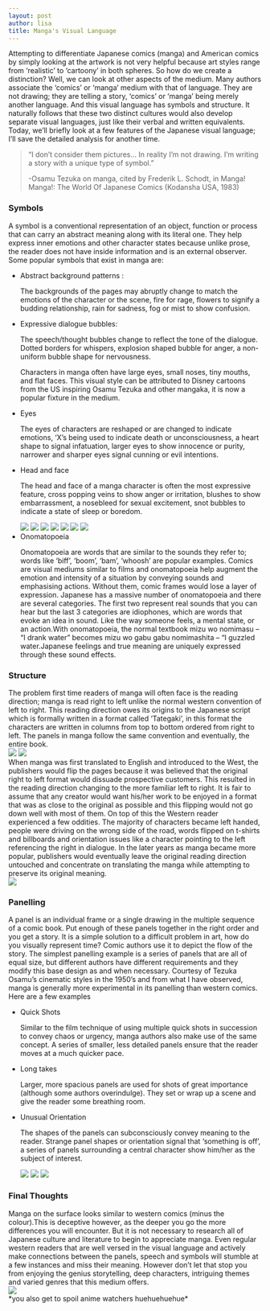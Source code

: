 ```yaml
---
layout: post
author: lisa
title: Manga's Visual Language
---
```

Attempting to differentiate Japanese comics (manga) and American comics by simply looking at the artwork is not very helpful because art styles range from ‘realistic’ to ‘cartoony’ in both spheres. So how do we create a distinction? Well, we can look at other aspects of the medium. Many authors associate the ‘comics’ or ‘manga’ medium with that of language. They are not drawing; they are telling a story, ‘comics’ or ‘manga’ being merely another language. And this visual language has symbols and structure. It naturally follows that these two distinct cultures would also develop separate visual languages, just like their verbal and written equivalents. Today, we’ll briefly look at a few features of the Japanese visual language; I’ll save the detailed analysis for another time.

<blockquote> 
    <p>“I don’t consider them pictures… In reality I’m not drawing. I’m writing a story with a unique type of symbol.”</p>
    <p>-Osamu Tezuka  on manga, cited by Frederik L. Schodt, in Manga! Manga!: The World Of Japanese Comics (Kodansha USA, 1983)</p>
</blockquote>
<h3>Symbols</h3>
A symbol is a conventional representation of an object, function or process that can carry an abstract meaning along with its literal one. They help express inner emotions and other character states because unlike prose, the reader does not have inside information and is an external observer. Some popular symbols that exist in manga are: 

<ul>
    <li>Abstract background patterns :</li>
    <p>The backgrounds of the pages may abruptly change to match the emotions of the character or the scene, fire for rage, flowers to signify a budding relationship, rain for sadness, fog or mist to show confusion.</p>
    <li> Expressive dialogue bubbles:</li>
    <p>The speech/thought bubbles change to reflect the tone of the dialogue. Dotted borders for whispers, explosion shaped bubble for anger, a non-uniform bubble shape for nervousness.</p>
    <p>Characters in manga often have large eyes, small noses, tiny mouths, and flat faces. This visual style can be attributed to Disney cartoons from the US inspiring Osamu Tezuka and other mangaka, it is now a popular fixture in the medium.</p>
    <li>Eyes</li>
    <p>The eyes of characters are reshaped or are changed to indicate emotions, ‘X’s being used to indicate death or unconsciousness, a heart shape to signal infatuation, larger eyes to show innocence or purity, narrower and sharper eyes signal cunning or evil intentions.<p>
    <li>Head and face</li>
    <p>The head and face of a manga character is often the most expressive feature, cross popping veins to show anger or irritation, blushes to show embarrassment, a nosebleed for sexual excitement, snot bubbles to indicate a state of sleep or boredom.</p>
    <div class='gallery'>
        <img class='image' src='../../../assets/images/manga101/flowers.jpg'/> 
        <img class='image' src='../../../assets/images/manga101/rain.jpg'/> 
        <img class='image' src='../../../assets/images/manga101/excitement.jpg'/> 
        <img class='image' src='../../../assets/images/manga101/nervous.jpg'/>
        <img class='image' src='../../../assets/images/manga101/innocence.jpg'/> 
        <img class='image' src='../../../assets/images/manga101/evil.png'/>  
        <img class='image' src='../../../assets/images/manga101/nosebleed.jpg'/> 
    </div>
    <li>Onomatopoeia</li>
    <p>Onomatopoeia are words that are similar to the sounds they refer to; words like ‘biff’, ‘boom’, ‘bam’,  ‘whoosh’ are popular examples. Comics are visual mediums similar to films and onomatopoeia help augment the emotion and intensity of a situation by conveying sounds and emphasising actions. Without them, comic frames would lose a layer of expression. 
    Japanese has a massive number of onomatopoeia and there are several categories. The first two represent real sounds that you can hear but the last 3 categories are idiophones, which are words that evoke an idea in sound. Like the way someone feels, a mental state, or an action.With onomatopoeia, the normal textbook mizu wo nomimasu – “I drank water” becomes mizu wo gabu gabu nomimashita – “I guzzled water.Japanese feelings and true meaning are uniquely expressed through these sound effects.</p>
</ul>



<h3>Structure</h3>
The problem first time readers of manga will often face is the reading direction; manga is read right to left unlike the normal western convention of left to right. This reading direction owes its origins to the Japanese script which is formally written in a format called ‘Tategaki’, in this format the characters are written in columns from top to bottom ordered from right to left. The panels in manga follow the same convention and eventually, the entire book.
<div class='gallery'>
    <img class='image' src='../../../assets/images/manga101/topdown.jpg'/>
    <img class='image' src='../../../assets/images/manga101/tategaki.jpeg'/> 
</div>
When manga was first translated to English and introduced to the West, the publishers would flip the pages because it was believed that the original right to left format would dissuade prospective customers. This resulted in the reading direction changing to the more familiar left to right. It is fair to assume that any creator would want his/her work to be enjoyed in a format that was as close to the original as possible and this flipping would not go down well with most of them. On top of this the Western reader experienced a few oddities. The majority of characters became left handed, people were driving on the wrong side of the road, words flipped on t-shirts and billboards and orientation issues like a character pointing to the left referencing the right in dialogue. In the later years as manga became more popular, publishers would eventually leave the original reading direction untouched and concentrate on translating the manga while attempting to preserve its original meaning. 
<div class='gallery'>
    <img class='image' src='../../../assets/images/manga101/flipped.jpg'/>
</div>

<h3>Panelling</h3>
A panel is an individual frame or a single drawing in the multiple sequence of a comic book. Put enough of these panels together in the right order and you get a story.  It is a simple solution to a difficult problem in art, how do you visually represent time? Comic authors use it to depict the flow of the story. The simplest panelling example is a series of panels that are all of equal size, but different authors have different requirements and they modify this base design as and when necessary. Courtesy of Tezuka Osamu’s cinematic styles in the 1950’s and from what I have observed, manga is generally more experimental in its panelling than western comics. Here are a few examples
<ul>
    <li>Quick Shots</li>
    <p>Similar to the film technique of using multiple quick shots in succession to convey chaos or urgency, manga authors also make use of the same concept. A series of smaller, less detailed panels ensure that the reader moves at a much quicker pace. </p>
    <li>Long takes</li>
    <p>Larger, more spacious panels are used for shots of great importance (although some authors overindulge). They set or wrap up a scene and give the reader some breathing room. </p>
    <li>Unusual Orientation</li>
    <p>The shapes of the panels can subconsciously convey meaning to the reader. Strange panel shapes or orientation signal that ‘something is off’, a series of panels surrounding a central character show him/her as the subject of interest. </p>
    <div class='gallery'>
        <img class='image' src='../../../assets/images/manga101/speed.jpg'/>
        <img class='image' src='../../../assets/images/manga101/longshot.jpg'/>
        <img class='image' src='../../../assets/images/manga101/focus.jpg'/>
    </div>
</ul>

<h3>Final Thoughts</h3>
Manga on the surface looks similar to western comics (minus the colour).This is deceptive however, as the deeper you go the more differences you will encounter. But it is not necessary to research all of Japanese culture and literature to begin to appreciate manga. Even regular western readers that are well versed in the visual language and actively make connections between the panels, speech and symbols will stumble at a few instances and miss their meaning. However don’t let that stop you from enjoying the genius storytelling, deep characters, intriguing themes and varied genres that this medium offers. 
<div class='gallery'>
    <img class='image' src='../../../assets/images/manga101/basement.jpg'/>
</div>
*you also get to spoil anime watchers huehuehuehue*
    